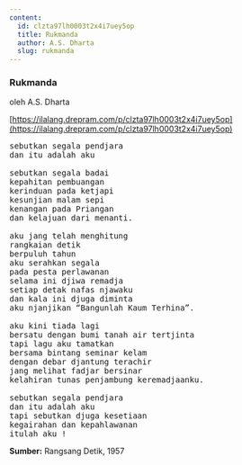 ```yaml
---
content:
  id: clzta97lh0003t2x4i7uey5op
  title: Rukmanda
  author: A.S. Dharta
  slug: rukmanda
---
```

### Rukmanda

oleh A.S. Dharta

[https://ilalang.drepram.com/p/clzta97lh0003t2x4i7uey5op](https://ilalang.drepram.com/p/clzta97lh0003t2x4i7uey5op)

<pre>
sebutkan segala pendjara
dan itu adalah aku

sebutkan segala badai
kepahitan pembuangan
kerinduan pada ketjapi
kesunjian malam sepi
kenangan pada Priangan
dan kelajuan dari menanti.

aku jang telah menghitung
rangkaian detik
berpuluh tahun
aku serahkan segala
pada pesta perlawanan
selama ini djiwa remadja
setiap detak nafas njawaku
dan kala ini djuga diminta
aku njanjikan “Bangunlah Kaum Terhina”.

aku kini tiada lagi
bersatu dengan bumi tanah air tertjinta
tapi lagu aku tamatkan
bersama bintang seminar kelam
dengan debar djantung terachir
jang melihat fadjar bersinar
kelahiran tunas penjambung keremadjaanku.

sebutkan segala pendjara
dan itu adalah aku
tapi sebutkan djuga kesetiaan
kegairahan dan kepahlawanan
itulah aku !
</pre>

**Sumber:** Rangsang Detik, 1957
